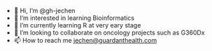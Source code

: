 - 👋 Hi, I’m @gh-jechen
- 👀 I’m interested in learning Bioinformatics
- 🌱 I’m currently learning R at very eary stage
- 💞️ I’m looking to collaborate on oncology projects such as G360Dx
- 📫 How to reach me jechen@guardanthealth.com

<!---
gh-jechen/gh-jechen is a ✨ special ✨ repository because its `README.md` (this file) appears on your GitHub profile.
You can click the Preview link to take a look at your changes.
--->
